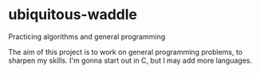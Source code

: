 # ubiquitous-waddle
Practicing algorithms and general programming

The aim of this project is to work on general programming problems, to sharpen my skills.
I'm gonna start out in C, but I may add more languages.
